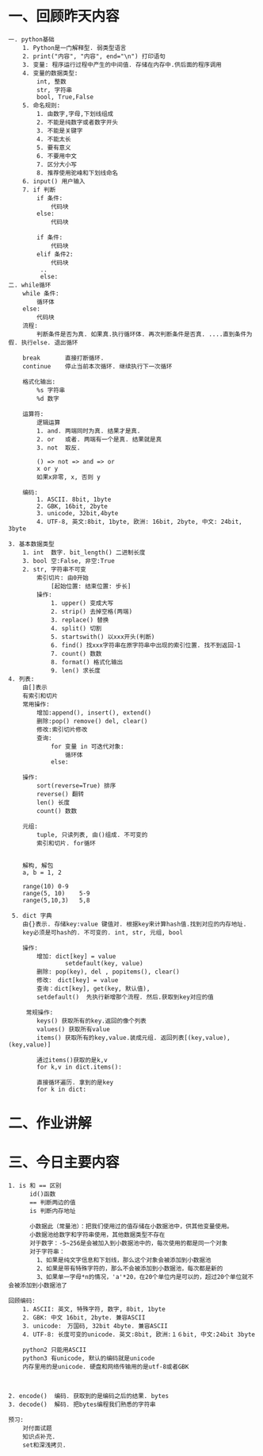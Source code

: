 # 一、回顾昨天内容
    一. python基础
        1. Python是一门解释型. 弱类型语言
        2. print("内容", "内容", end="\n") 打印语句
        3. 变量: 程序运行过程中产生的中间值. 存储在内存中.供后面的程序调用
        4. 变量的数据类型:
            int, 整数
            str, 字符串
            bool, True,False
        5. 命名规则:
            1. 由数字,字母,下划线组成
            2. 不能是纯数字或者数字开头
            3. 不能是关键字
            4. 不能太长
            5. 要有意义
            6. 不要用中文
            7. 区分大小写
            8. 推荐使用驼峰和下划线命名
        6. input() 用户输入
        7. if 判断
            if 条件:
                代码块
            else:
                代码块

            if 条件:
                代码块
            elif 条件2:
                代码块
             ..
             else:
    二. while循环
        while 条件:
            循环体
        else:
            代码块
        流程:
            判断条件是否为真. 如果真.执行循环体. 再次判断条件是否真. ....直到条件为假. 执行else. 退出循环

        break       直接打断循环.
        continue    停止当前本次循环. 继续执行下一次循环

        格式化输出:
            %s 字符串
            %d 数字

        运算符:
            逻辑运算
            1. and. 两端同时为真. 结果才是真.
            2. or   或者. 两端有一个是真. 结果就是真
            3. not  取反.

            () => not => and => or
            x or y
            如果x非零, x, 否则 y

        编码:
            1. ASCII. 8bit, 1byte
            2. GBK, 16bit, 2byte
            3. unicode, 32bit,4byte
            4. UTF-8, 英文:8bit, 1byte, 欧洲: 16bit, 2byte, 中文: 24bit, 3byte

    3. 基本数据类型
        1. int  数字. bit_length() 二进制长度
        3. bool 空:False, 非空:True
        2. str, 字符串不可变
            索引切片: 由0开始
                [起始位置: 结束位置: 步长]
            操作:
                1. upper() 变成大写
                2. strip() 去掉空格(两端)
                3. replace() 替换
                4. split() 切割
                5. startswith() 以xxx开头(判断)
                6. find() 找xxx字符串在原字符串中出现的索引位置. 找不到返回-1
                7. count() 数数
                8. format() 格式化输出
                9. len() 求长度
    4. 列表:
        由[]表示
        有索引和切片
        常用操作:
            增加:append(), insert(), extend()
            删除:pop() remove() del, clear()
            修改:索引切片修改
            查询:
                for 变量 in 可迭代对象:
                    循环体
                else:

        操作:
            sort(reverse=True) 排序
            reverse() 翻转
            len() 长度
            count() 数数

        元组:
            tuple, 只读列表, 由()组成. 不可变的
            索引和切片. for循环


        解构, 解包
        a, b = 1, 2

        range(10) 0-9
        range(5, 10)    5-9
        range(5,10,3)   5,8

     5. dict 字典
        由{}表示. 存储key:value 键值对. 根据key来计算hash值.找到对应的内存地址.
        key必须是可hash的. 不可变的. int, str, 元组, bool

        操作:
            增加: dict[key] = value
                    setdefault(key, value)
            删除: pop(key), del , popitems(), clear()
            修改:　dict[key] = value
            查询：dict[key], get(key, 默认值),
            setdefault()  先执行新增那个流程. 然后.获取到key对应的值

         常规操作:
            keys() 获取所有的key.返回的像个列表
            values() 获取所有value
            items() 获取所有的key,value.装成元组. 返回列表[(key,value), (key,value)]

            通过items()获取的是k,v
            for k,v in dict.items():

            直接循环遍历. 拿到的是key
            for k in dict:
# 二、作业讲解
# 三、今日主要内容
    1. is 和 == 区别
          id()函数
          == 判断两边的值
          is 判断内存地址
          
          小数据此（常量池）：把我们使用过的值存储在小数据池中，供其他变量使用。
          小数据池给数字和字符串使用，其他数据类型不存在
          对于数字：-5~256是会被加入到小数据池中的，每次使用的都是同一个对象
          对于字符串：
            1、如果是纯文字信息和下划线，那么这个对象会被添加到小数据池
            2、如果是带有特殊字符的，那么不会被添加到小数据池，每次都是新的
            3、如果单一字母*n的情况，'a'*20，在20个单位内是可以的，超过20个单位就不会被添加到小数据池了
          
    回顾编码:
        1. ASCII: 英文, 特殊字符, 数字, 8bit, 1byte
        2. GBK: 中文 16bit, 2byte. 兼容ASCII
        3. unicode:　万国码, 32bit 4byte. 兼容ASCII
        4. UTF-8: 长度可变的unicode. 英文:8bit, 欧洲:１６bit, 中文:24bit 3byte

        python2 只能用ASCII
        python3 有unicode, 默认的编码就是unicode
        内存里用的是unicode. 硬盘和网络传输用的是utf-8或者GBK



    2. encode()  编码. 获取到的是编码之后的结果. bytes
    3. decode()  解码. 把bytes编程我们熟悉的字符串

    预习:
        对付面试题
        知识点补充.
        set和深浅拷贝.